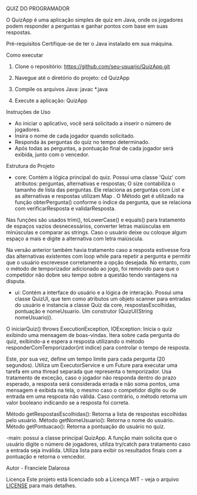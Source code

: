 QUIZ DO PROGRAMADOR

O QuizApp é uma aplicação simples de quiz em Java, onde os jogadores podem responder a perguntas e ganhar pontos com base em suas respostas.

Pré-requisitos Certifique-se de ter o Java instalado em sua máquina.

Como executar

1. Clone o repositório: https://github.com/seu-usuario/QuizApp.git

2. Navegue até o diretório do projeto: cd QuizApp

3. Compile os arquivos Java: javac *.java

4. Execute a aplicação: QuizApp

Instruções de Uso
- Ao iniciar o aplicativo, você será solicitado a inserir o número de jogadores.
- Insira o nome de cada jogador quando solicitado.
- Responda às perguntas do quiz no tempo determinado.
- Após todas as perguntas, a pontuação final de cada jogador será exibida, junto com o vencedor.

Estrutura do Projeto

- core: Contém a lógica principal do quiz. Possui uma classe 'Quiz' com atributos: perguntas, alternativas e respostas; O size contabiliza o tamanho de lista das perguntas. Ele relaciona as perguntas com List<string> e as alternativas e respostas utilizam Map <string>. O Método get é utilizado na função obterPergunta() conforme o índice da pergunta, que se relaciona com verificarResposta e validarResposta.

Nas funções são usados trim(), toLowerCase() e equals() para tratamento de espaços vazios desnecessários, converter letras maiúsculas em minúsculas e comparar as strings. Caso o usuário deixe ou coloque algum espaço a mais e digite a alternativa com letra maiúscula.

Na versão anterior também havia tratamento caso a resposta estivesse fora das alternativas existentes com loop while para repetir a pergunta e permitir que o usuário escrevesse corretamente a opção desejada. No entanto, com o método de temporizador adicionado ao jogo, foi removido para que o competidor não dobre seu tempo sobre a questão tendo vantagens na disputa.

- ui: Contém a interface do usuário e a lógica de interação. Possui uma classe QuizUI, que tem como atributos um objeto scanner para entradas do usuário e instancia a classe Quiz da core, respostasEscolhidas, pontuação e nomeUsuario. Um construtor (QuizUI(String nomeUsuario)).

O iniciarQuiz() throws ExecutionException, IOException: Inicia o quiz exibindo uma mensagem de boas-vindas. Itera sobre cada pergunta do quiz, exibindo-a e espera a resposta utilizando o método responderComTemporizador(int indice) para controlar o tempo de resposta.

Este, por sua vez, define um tempo limite para cada pergunta (20 segundos). Utiliza um ExecutorService e um Future para executar uma tarefa em uma thread separada que representa o temporizador. Usa tratamento de exceção, caso o jogador não responda dentro do prazo esperado, a resposta será considerada errada e não soma pontos, uma mensagem é exibida na tela, o mesmo caso o competidor digite ou de entrada em uma resposta não válida. Caso contrário, o método retorna um valor booleano indicando se a resposta foi correta.

Método getRespostasEscolhidas(): Retorna a lista de respostas escolhidas pelo usuário. Método getNomeUsuario(): Retorna o nome do usuário. Método getPontuacao(): Retorna a pontuação do usuário no quiz.

-main: possui a classe principal QuizApp. A função main solicita que o usuário digite o número de jogadores, utiliza try/catch para tratamento caso a entrada seja inválida. Utiliza lista para exibir os resultados finais com a pontuação e retorna o vencedor.

Autor - Franciele Dalarosa

Licença Este projeto está licenciado sob a Licença MIT - veja o arquivo [LICENSE](LICENSE) para mais detalhes.
